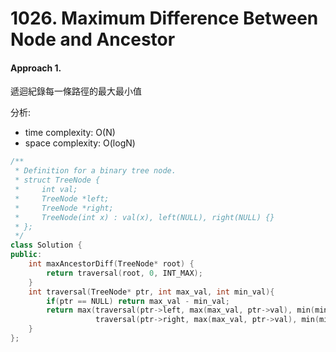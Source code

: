 # 1026. Maximum Difference Between Node and Ancestor
#### Approach 1.
遞迴紀錄每一條路徑的最大最小值

分析:
- time complexity: O(N)
- space complexity: O(logN)
```c++
/**
 * Definition for a binary tree node.
 * struct TreeNode {
 *     int val;
 *     TreeNode *left;
 *     TreeNode *right;
 *     TreeNode(int x) : val(x), left(NULL), right(NULL) {}
 * };
 */
class Solution {
public:
    int maxAncestorDiff(TreeNode* root) {
        return traversal(root, 0, INT_MAX);
    }
    int traversal(TreeNode* ptr, int max_val, int min_val){
        if(ptr == NULL) return max_val - min_val;
        return max(traversal(ptr->left, max(max_val, ptr->val), min(min_val, ptr->val)),
                   traversal(ptr->right, max(max_val, ptr->val), min(min_val, ptr->val)));
    }
};
```
